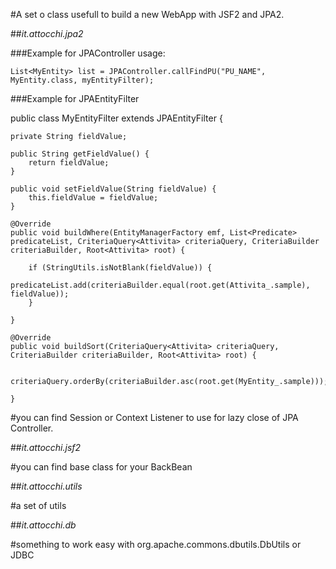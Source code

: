 #A set o class usefull to build a new WebApp with JSF2 and JPA2.

##_it.attocchi.jpa2_

###Example for JPAController usage:

    List<MyEntity> list = JPAController.callFindPU("PU_NAME", MyEntity.class, myEntityFilter);

###Example for JPAEntityFilter

public class MyEntityFilter extends JPAEntityFilter<MyEntity> {

	private String fieldValue;

	public String getFieldValue() {
		return fieldValue;
	}

	public void setFieldValue(String fieldValue) {
		this.fieldValue = fieldValue;
	}

	@Override
	public void buildWhere(EntityManagerFactory emf, List<Predicate> predicateList, CriteriaQuery<Attivita> criteriaQuery, CriteriaBuilder criteriaBuilder, Root<Attivita> root) {

		if (StringUtils.isNotBlank(fieldValue)) {
			predicateList.add(criteriaBuilder.equal(root.get(Attivita_.sample), fieldValue));
		}

	}

	@Override
	public void buildSort(CriteriaQuery<Attivita> criteriaQuery, CriteriaBuilder criteriaBuilder, Root<Attivita> root) {

		criteriaQuery.orderBy(criteriaBuilder.asc(root.get(MyEntity_.sample)));

	}

#you can find Session or Context Listener to use for lazy close of JPA Controller.

##_it.attocchi.jsf2_

#you can find base class for your BackBean 

##_it.attocchi.utils_

#a set of utils

##_it.attocchi.db_

#something to work easy with org.apache.commons.dbutils.DbUtils or JDBC